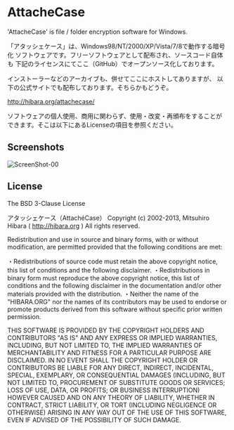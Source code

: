 ﻿AttacheCase
===================================

'AttacheCase' is file / folder encryption software for Windows.

「アタッシェケース」は、Windows98/NT/2000/XP/Vista/7/8で動作する暗号化
ソフトウェアです。フリーソフトウェアとして配布され、ソースコード自体も
下記のライセンスにてここ（GitHub）でオープンソース化しております。

インストーラーなどのアーカイブも、併せてここにホストしてありますが、
以下の公式サイトでも配布しております。そちらかもどうぞ。

http://hibara.org/attachecase/

ソフトウェアの個人使用、商用に関わらず、使用・改変・再頒布をすることが
できます。そこは以下にあるLicenseの項目を参照ください。


Screenshots
-----------------------------------

![ScreenShot-00](http://hibara.org/software/img/attachecase_screenshot_00.png)


License
-----------------------------------

The BSD 3-Clause License

アタッシェケース（AttachéCase）
Copyright (c) 2002-2013, Mitsuhiro Hibara ( http://hibara.org )
All rights reserved.

Redistribution and use in source and binary forms, 
with or without modification, are permitted provided that the following 
conditions are met:

・Redistributions of source code must retain the above copyright 
  notice, this list of conditions and the following disclaimer.
・Redistributions in binary form must reproduce the above copyright 
  notice, this list of conditions and the following disclaimer 
  in the documentation and/or other materials provided with the 
  distribution.
・Neither the name of the "HIBARA.ORG" nor the names of its 
  contributors  may be used to endorse or promote products derived 
  from this software without specific prior written permission.

THIS SOFTWARE IS PROVIDED BY THE COPYRIGHT HOLDERS AND CONTRIBUTORS 
"AS IS" AND ANY EXPRESS OR IMPLIED WARRANTIES, INCLUDING, BUT NOT 
LIMITED TO, THE IMPLIED WARRANTIES OF MERCHANTABILITY AND FITNESS FOR 
A PARTICULAR PURPOSE ARE DISCLAIMED. IN NO EVENT SHALL THE COPYRIGHT 
HOLDER OR CONTRIBUTORS BE LIABLE FOR ANY DIRECT, INDIRECT, INCIDENTAL, 
SPECIAL, EXEMPLARY, OR CONSEQUENTIAL DAMAGES (INCLUDING, BUT NOT 
LIMITED TO, PROCUREMENT OF SUBSTITUTE GOODS OR SERVICES; LOSS OF USE, 
DATA, OR PROFITS; OR BUSINESS INTERRUPTION) HOWEVER CAUSED AND ON ANY 
THEORY OF LIABILITY, WHETHER IN CONTRACT, STRICT LIABILITY, OR TORT 
(INCLUDING NEGLIGENCE OR OTHERWISE) ARISING IN ANY WAY OUT OF THE USE 
OF THIS SOFTWARE, EVEN IF ADVISED OF THE POSSIBILITY OF SUCH DAMAGE.



